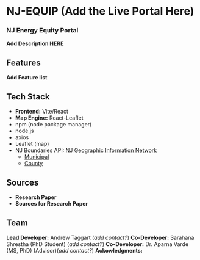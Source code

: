 # NJ-EQUIP (Add the Live Portal Here)
### NJ Energy Equity Portal

**Add Description HERE**

## Features
**Add Feature list**


## Tech Stack
- **Frontend:** Vite/React
- **Map Engine:** React-Leaflet
- npm (node package manager)
- node.js
- axios 
- Leaflet (map)
- NJ Boundaries API: [NJ Geographic Information Network](https://njgin.nj.gov/njgin/edata/boundaries/index.html)
    - [Municipal](https://services2.arcgis.com/XVOqAjTOJ5P6ngMu/arcgis/rest/services/NJ_Municipal_Boundaries_3424/FeatureServer/0/query?outFields=*&where=1%3D1&f=geojson)
    - [County](https://services2.arcgis.com/XVOqAjTOJ5P6ngMu/arcgis/rest/services/NJ_Counties_3424/FeatureServer/0/query?outFields=*&where=1%3D1&f=geojson)

## Sources
- **Research Paper**
- **Sources for Research Paper**

## Team
**Lead Developer:** Andrew Taggart (*add contact?*)
**Co-Developer:** Sarahana Shrestha (PhD Student) (*add contact?*)
**Co-Developer:** Dr. Aparna Varde (MS, PhD) (Advisor)(*add contact?*)
**Ackowledgments:**
